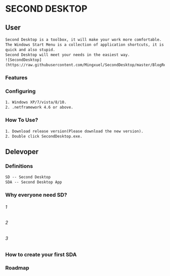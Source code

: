# SECOND DESKTOP

## User  
    Second Desktop is a toolbox, it will make your work more comfortable.  
    The Windows Start Menu is a collection of application shortcuts, it is quick and also stupid.  
    Second Desktop will meet your needs in the easiest way.  
    ![SecondDesktop](https://raw.githubusercontent.com/Mingxuel/SecondDesktop/master/BlogResource/SecondDesktop.png)  
  
### Features  
  
  
### Configuring  
    1. Windows XP/7/vista/8/10.  
    2. .netframework 4.6 or above.  
  
### How To Use?  
    1. Download release version(Please download the new version).  
    2. Double click SecondDesktop.exe.  
  
## Delevoper

### Definitions
    SD -- Second Desktop  
    SDA -- Second Desktop App  

### Why everyone need SD?
###### 1
###### 2
###### 3

### How to create your first SDA

### Roadmap

